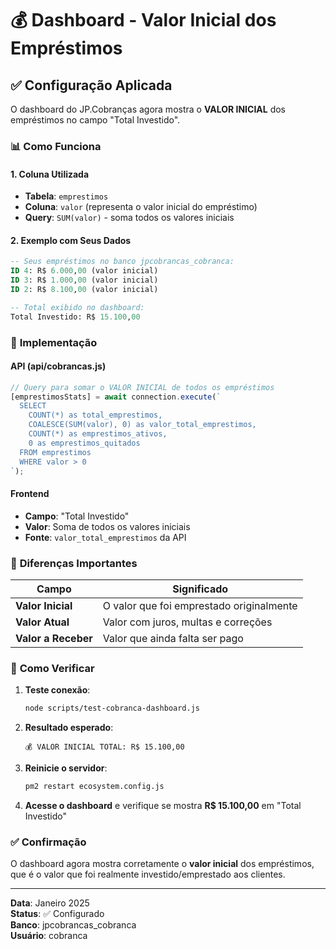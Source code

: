 # 💰 Dashboard - Valor Inicial dos Empréstimos

## ✅ Configuração Aplicada

O dashboard do JP.Cobranças agora mostra o **VALOR INICIAL** dos empréstimos no campo "Total Investido".

### 📊 Como Funciona

#### 1. **Coluna Utilizada**
- **Tabela**: `emprestimos`
- **Coluna**: `valor` (representa o valor inicial do empréstimo)
- **Query**: `SUM(valor)` - soma todos os valores iniciais

#### 2. **Exemplo com Seus Dados**
```sql
-- Seus empréstimos no banco jpcobrancas_cobranca:
ID 4: R$ 6.000,00 (valor inicial)
ID 3: R$ 1.000,00 (valor inicial)  
ID 2: R$ 8.100,00 (valor inicial)

-- Total exibido no dashboard:
Total Investido: R$ 15.100,00
```

### 🔧 **Implementação**

#### API (api/cobrancas.js)
```javascript
// Query para somar o VALOR INICIAL de todos os empréstimos
[emprestimosStats] = await connection.execute(`
  SELECT 
    COUNT(*) as total_emprestimos,
    COALESCE(SUM(valor), 0) as valor_total_emprestimos,
    COUNT(*) as emprestimos_ativos,
    0 as emprestimos_quitados
  FROM emprestimos
  WHERE valor > 0
`);
```

#### Frontend
- **Campo**: "Total Investido"
- **Valor**: Soma de todos os valores iniciais
- **Fonte**: `valor_total_emprestimos` da API

### 🎯 **Diferenças Importantes**

| Campo | Significado |
|-------|------------|
| **Valor Inicial** | O valor que foi emprestado originalmente |
| **Valor Atual** | Valor com juros, multas e correções |
| **Valor a Receber** | Valor que ainda falta ser pago |

### 📱 **Como Verificar**

1. **Teste conexão**:
   ```bash
   node scripts/test-cobranca-dashboard.js
   ```

2. **Resultado esperado**:
   ```
   💰 VALOR INICIAL TOTAL: R$ 15.100,00
   ```

3. **Reinicie o servidor**:
   ```bash
   pm2 restart ecosystem.config.js
   ```

4. **Acesse o dashboard** e verifique se mostra **R$ 15.100,00** em "Total Investido"

### ✅ **Confirmação**

O dashboard agora mostra corretamente o **valor inicial** dos empréstimos, que é o valor que foi realmente investido/emprestado aos clientes.

---
**Data**: Janeiro 2025  
**Status**: ✅ Configurado  
**Banco**: jpcobrancas_cobranca  
**Usuário**: cobranca 